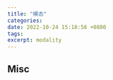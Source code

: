 ```yaml
---
title: "模态"
categories: 
date: 2022-10-24 15:18:58 +0800
tags: 
excerpt: modality
---
```













## Misc



